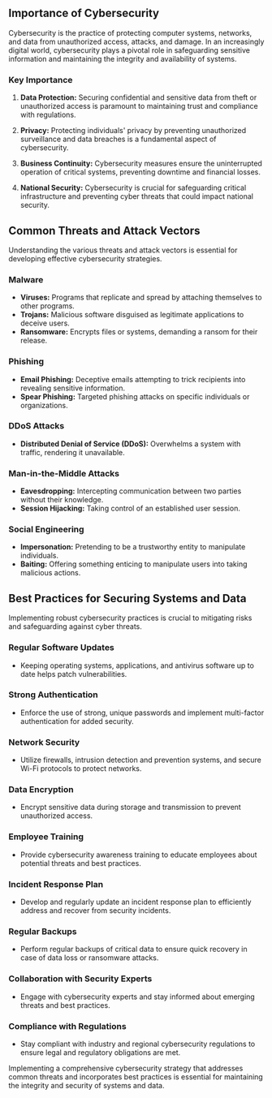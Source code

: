 
## Importance of Cybersecurity

Cybersecurity is the practice of protecting computer systems, networks, and data from unauthorized access, attacks, and damage. In an increasingly digital world, cybersecurity plays a pivotal role in safeguarding sensitive information and maintaining the integrity and availability of systems.

### Key Importance

1. **Data Protection:** Securing confidential and sensitive data from theft or unauthorized access is paramount to maintaining trust and compliance with regulations.

2. **Privacy:** Protecting individuals' privacy by preventing unauthorized surveillance and data breaches is a fundamental aspect of cybersecurity.

3. **Business Continuity:** Cybersecurity measures ensure the uninterrupted operation of critical systems, preventing downtime and financial losses.

4. **National Security:** Cybersecurity is crucial for safeguarding critical infrastructure and preventing cyber threats that could impact national security.

## Common Threats and Attack Vectors

Understanding the various threats and attack vectors is essential for developing effective cybersecurity strategies.

### Malware

- **Viruses:** Programs that replicate and spread by attaching themselves to other programs.
- **Trojans:** Malicious software disguised as legitimate applications to deceive users.
- **Ransomware:** Encrypts files or systems, demanding a ransom for their release.

### Phishing

- **Email Phishing:** Deceptive emails attempting to trick recipients into revealing sensitive information.
- **Spear Phishing:** Targeted phishing attacks on specific individuals or organizations.

### DDoS Attacks

- **Distributed Denial of Service (DDoS):** Overwhelms a system with traffic, rendering it unavailable.

### Man-in-the-Middle Attacks

- **Eavesdropping:** Intercepting communication between two parties without their knowledge.
- **Session Hijacking:** Taking control of an established user session.

### Social Engineering

- **Impersonation:** Pretending to be a trustworthy entity to manipulate individuals.
- **Baiting:** Offering something enticing to manipulate users into taking malicious actions.

## Best Practices for Securing Systems and Data

Implementing robust cybersecurity practices is crucial to mitigating risks and safeguarding against cyber threats.

### Regular Software Updates

- Keeping operating systems, applications, and antivirus software up to date helps patch vulnerabilities.

### Strong Authentication

- Enforce the use of strong, unique passwords and implement multi-factor authentication for added security.

### Network Security

- Utilize firewalls, intrusion detection and prevention systems, and secure Wi-Fi protocols to protect networks.

### Data Encryption

- Encrypt sensitive data during storage and transmission to prevent unauthorized access.

### Employee Training

- Provide cybersecurity awareness training to educate employees about potential threats and best practices.

### Incident Response Plan

- Develop and regularly update an incident response plan to efficiently address and recover from security incidents.

### Regular Backups

- Perform regular backups of critical data to ensure quick recovery in case of data loss or ransomware attacks.

### Collaboration with Security Experts

- Engage with cybersecurity experts and stay informed about emerging threats and best practices.

### Compliance with Regulations

- Stay compliant with industry and regional cybersecurity regulations to ensure legal and regulatory obligations are met.

Implementing a comprehensive cybersecurity strategy that addresses common threats and incorporates best practices is essential for maintaining the integrity and security of systems and data.
